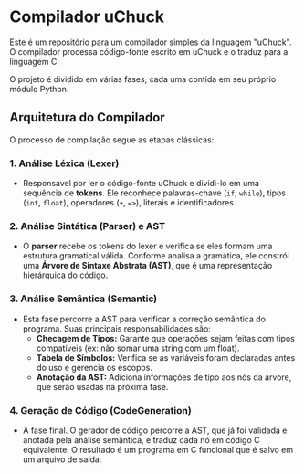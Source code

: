 # Compilador uChuck

Este é um repositório para um compilador simples da linguagem "uChuck". O compilador processa código-fonte escrito em uChuck e o traduz para a linguagem C.

O projeto é dividido em várias fases, cada uma contida em seu próprio módulo Python.

## Arquitetura do Compilador

O processo de compilação segue as etapas clássicas:

### 1\. Análise Léxica (Lexer)

  * Responsável por ler o código-fonte uChuck e dividi-lo em uma sequência de **tokens**. Ele reconhece palavras-chave (`if`, `while`), tipos (`int`, `float`), operadores (`+`, `=>`), literais e identificadores.

### 2\. Análise Sintática (Parser) e AST

  * O **parser** recebe os tokens do lexer e verifica se eles formam uma estrutura gramatical válida. Conforme analisa a gramática, ele constrói uma **Árvore de Sintaxe Abstrata (AST)**, que é uma representação hierárquica do código.

### 3\. Análise Semântica (Semantic)

  * Esta fase percorre a AST para verificar a correção semântica do programa. Suas principais responsabilidades são:
      * **Checagem de Tipos:** Garante que operações sejam feitas com tipos compatíveis (ex: não somar uma string com um float).
      * **Tabela de Símbolos:** Verifica se as variáveis foram declaradas antes do uso e gerencia os escopos.
      * **Anotação da AST:** Adiciona informações de tipo aos nós da árvore, que serão usadas na próxima fase.

### 4\. Geração de Código (CodeGeneration)

  * A fase final. O gerador de código percorre a AST, que já foi validada e anotada pela análise semântica, e traduz cada nó em código C equivalente. O resultado é um programa em C funcional que é salvo em um arquivo de saída.
